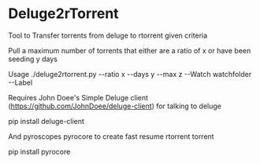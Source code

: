 # Deluge2rTorrent

Tool to Transfer torrents from deluge to rtorrent given criteria

Pull a maximum number of torrents that either are a ratio of x or have been seeding y days

Usage ./deluge2rtorrent.py --ratio x --days y --max z --Watch watchfolder --Label

Requires John Doee's Simple Deluge client (https://github.com/JohnDoee/deluge-client) for talking to deluge

pip install deluge-client

And pyroscopes pyrocore to create fast resume rtorrent torrent

pip install pyrocore

